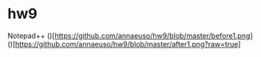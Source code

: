 # hw9
Notepad++
()[https://github.com/annaeuso/hw9/blob/master/before1.png]
()[https://github.com/annaeuso/hw9/blob/master/after1.png?raw=true]
